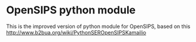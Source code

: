 OpenSIPS python module
===================
This is the improved version of python module for OpenSIPS, based on this http://www.b2bua.org/wiki/PythonSEROpenSIPSKamailio

